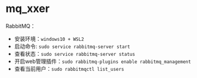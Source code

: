 # mq_xxer

RabbitMQ：
- 安装环境：`windows10 + WSL2`
- 启动命令: `sudo service rabbitmq-server start`
- 查看状态：`sudo service rabbitmq-server status`
- 开启web管理插件：`sudo rabbitmq-plugins enable rabbitmq_management`
- 查看当前用户：`sudo rabbitmqctl list_users`
